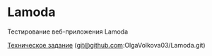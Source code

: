 # Lamoda
Тестирование веб-приложения Lamoda

[Техническое задание](Техническое%20задание.md)
(git@github.com:OlgaVolkova03/Lamoda.git)
